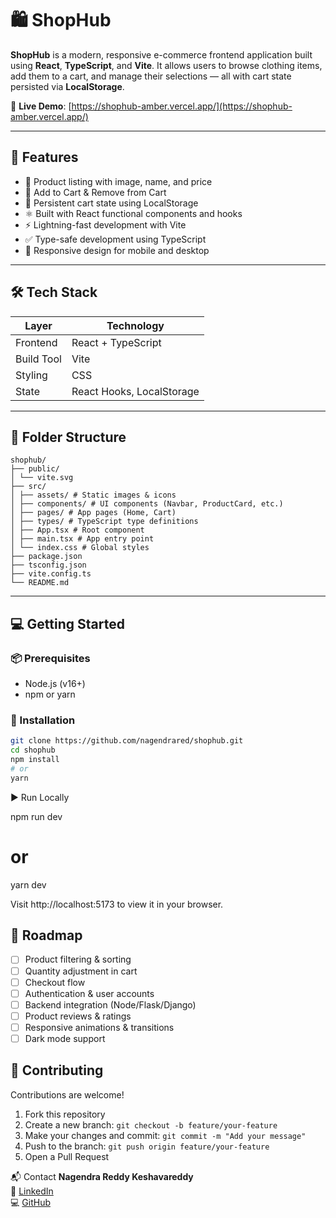# 🛍️ ShopHub

**ShopHub** is a modern, responsive e-commerce frontend application built using **React**, **TypeScript**, and **Vite**. It allows users to browse clothing items, add them to a cart, and manage their selections — all with cart state persisted via **LocalStorage**.

🔗 **Live Demo**: [https://shophub-amber.vercel.app/](https://shophub-amber.vercel.app/)

---

## 🚀 Features

- 🧾 Product listing with image, name, and price
- 🛒 Add to Cart & Remove from Cart
- 💾 Persistent cart state using LocalStorage
- ⚛️ Built with React functional components and hooks
- ⚡ Lightning-fast development with Vite
- ✅ Type-safe development using TypeScript
- 📱 Responsive design for mobile and desktop

---

## 🛠️ Tech Stack

| Layer     | Technology              |
|-----------|--------------------------|
| Frontend  | React + TypeScript       |
| Build Tool| Vite                     |
| Styling   | CSS                      |
| State     | React Hooks, LocalStorage|

---

## 📂 Folder Structure
```
shophub/
├── public/
│ └── vite.svg
├── src/
│ ├── assets/ # Static images & icons
│ ├── components/ # UI components (Navbar, ProductCard, etc.)
│ ├── pages/ # App pages (Home, Cart)
│ ├── types/ # TypeScript type definitions
│ ├── App.tsx # Root component
│ ├── main.tsx # App entry point
│ └── index.css # Global styles
├── package.json
├── tsconfig.json
├── vite.config.ts
└── README.md
```

---

## 💻 Getting Started

### 📦 Prerequisites

- Node.js (v16+)
- npm or yarn

### 🔧 Installation

```bash
git clone https://github.com/nagendrared/shophub.git
cd shophub
npm install
# or
yarn
```
▶️ Run Locally

npm run dev
# or
yarn dev

Visit http://localhost:5173 to view it in your browser.

## 📌 Roadmap

- [ ] Product filtering & sorting  
- [ ] Quantity adjustment in cart  
- [ ] Checkout flow  
- [ ] Authentication & user accounts  
- [ ] Backend integration (Node/Flask/Django)  
- [ ] Product reviews & ratings  
- [ ] Responsive animations & transitions  
- [ ] Dark mode support  

## 🤝 Contributing

Contributions are welcome!

1. Fork this repository
2. Create a new branch: `git checkout -b feature/your-feature`
3. Make your changes and commit: `git commit -m "Add your message"`
4. Push to the branch: `git push origin feature/your-feature`
5. Open a Pull Request

📬 Contact
**Nagendra Reddy Keshavareddy**  
📧 [LinkedIn](https://www.linkedin.com/in/keshavareddy-nagendra-reddy-672127256)  
💻 [GitHub](https://github.com/nagendrared)
